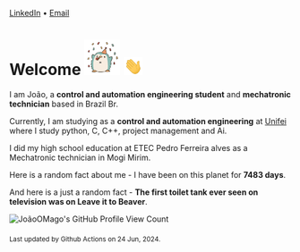 [LinkedIn](https://www.linkedin.com/in/joão-pedro-gozzoli-b95641301/) &bull;
[Email](joaopedrogozzoli@gmail.com)

# Welcome <img src="happy.gif" height="64px" /> <img src="wave.gif" height="32px" />

I am João, a  **control and automation engineering student** and **mechatronic technician** based in Brazil Br.

Currently, I am studying as a **control and automation engineering** at [Unifei](https://unifei.edu.br) where I study python, C, C++, project management and Ai.

I did my high school education at ETEC Pedro Ferreira alves as a Mechatronic technician in Mogi Mirim.

Here is a random fact about me - I have been on this planet for **7483 days**.

And here is a just a random fact -  **The first toilet tank ever seen on television was on Leave it to Beaver**.

![JoãoOMago's GitHub Profile View Count](https://komarev.com/ghpvc/?username=JoaoOMago)

<sub>Last updated by Github Actions on 24 Jun, 2024.</sub>
